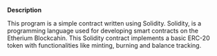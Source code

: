 **Description**

This program is a simple contract written using Solidity. Solidity, is a programming language used for developing smart contracts on the Etherium Blockcahin.
This Solidity contract implements a basic ERC-20 token with functionalities like minting, burning and balance tracking.
